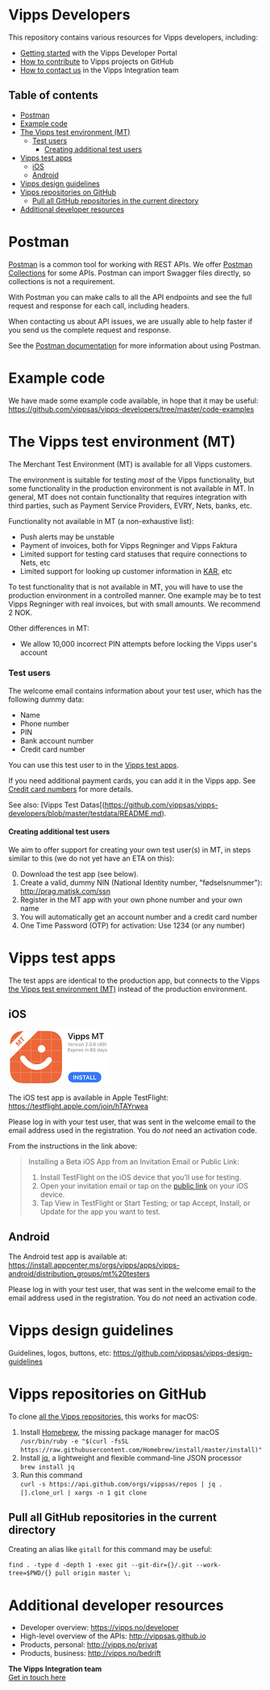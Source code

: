 # Vipps Developers

This repository contains various resources for Vipps developers, including:

* [Getting started](vipps-developer-portal-getting-started.md) with the Vipps Developer Portal
* [How to contribute](contribute.md) to Vipps projects on GitHub
* [How to contact us](contact.md) in the Vipps Integration team

## Table of contents

- [Postman](#postman)
- [Example code](#example-code)
- [The Vipps test environment (MT)](#the-vipps-test-environment--mt-)
    + [Test users](#test-users)
      - [Creating additional test users](#creating-additional-test-users)
- [Vipps test apps](#vipps-test-apps)
  * [iOS](#ios)
  * [Android](#android)
- [Vipps design guidelines](#vipps-design-guidelines)
- [Vipps repositories on GitHub](#vipps-repositories-on-github)
  * [Pull all GitHub repositories in the current directory](#pull-all-github-repositories-in-the-current-directory)
- [Additional developer resources](#additional-developer-resources)

# Postman

[Postman](https://www.getpostman.com/) is a common tool for working with REST APIs.
We offer [Postman Collections](https://www.getpostman.com/collection) for some APIs.
Postman can import Swagger files directly, so collections is not a requirement.

With Postman you can make calls to all the API endpoints and see the full
request and response for each call, including headers.

When contacting us about API issues, we are usually able to help faster if you send us
the complete request and response.

See the [Postman documentation](https://www.getpostman.com/docs/) for more information about using Postman.

# Example code

We have made some example code available, in hope that it may be useful: 
https://github.com/vippsas/vipps-developers/tree/master/code-examples

# The Vipps test environment (MT)

The Merchant Test Environment (MT) is available for all Vipps customers.

The environment is suitable for testing _most_ of the Vipps functionality, but some
functionality in the production environment is not available in MT.
In general, MT does not contain functionality that requires integration with
third parties, such as Payment Service Providers, EVRY, Nets, banks, etc.

Functionality not available in MT (a non-exhaustive list):
* Push alerts may be unstable
* Payment of invoices, both for Vipps Regninger and Vipps Faktura
* Limited support for testing card statuses that require connections to Nets, etc
* Limited support for looking up customer information in [KAR](https://www.bits.no/en/bank/konto-og-adresseringsregister-kar/), etc

To test functionality that is not available in MT, you will have to use the
production environment in a controlled manner. One example may be to test
Vipps Regninger with real invoices, but with small amounts. We recommend 2 NOK.

Other differences in MT:
* We allow 10,000 incorrect PIN attempts before locking the Vipps user's account

### Test users

The welcome email contains information about your test user, which has the following dummy data:

* Name
* Phone number
* PIN
* Bank account number
* Credit card number

You can use this test user to in the [Vipps test apps](#vipps-test-apps).

If you need additional payment cards, you can add it in the Vipps app. 
See [Credit card numbers](https://github.com/vippsas/vipps-developers/tree/master/testdata#credit-card-numbers) 
for more details.

See also: [Vipps Test Datas[(https://github.com/vippsas/vipps-developers/blob/master/testdata/README.md).

#### Creating additional test users

We aim to offer support for creating your own test user(s) in MT, in steps
similar to this (we do not yet have an ETA on this):

0. Download the test app (see below).
1. Create a valid, dummy NIN (National Identity number, "fødselsnummer"): http://prag.matisk.com/ssn
2. Register in the MT app with your own phone number and your own name
3. You will automatically get an account number and a credit card number
4. One Time Password (OTP) for activation: Use 1234 (or any number)

# Vipps test apps

The test apps are identical to the production app, but connects to the
Vipps [the Vipps test environment (MT)](#the-vipps-test-environment-mt) instead of the production environment.

## iOS

![Vipps test app icon](images/vipps-testapp-app-store-icon.jpg)

The iOS test app is available in Apple TestFlight: https://testflight.apple.com/join/hTAYrwea

Please log in with your test user, that was sent in the welcome email to the email address
used in the registration. You do *not* need an activation code.

From the instructions in the link above:

> Installing a Beta iOS App from an Invitation Email or Public Link:
> 1. Install TestFlight on the iOS device that you’ll use for testing.
> 2. Open your invitation email or tap on the [public link](https://testflight.apple.com/join/hTAYrwea) on your iOS device.
> 3. Tap View in TestFlight or Start Testing; or tap Accept, Install, or Update for the app you want to test.

## Android

The Android test app is available at: https://install.appcenter.ms/orgs/vipps/apps/vipps-android/distribution_groups/mt%20testers

Please log in with your test user, that was sent in the welcome email to the email address
used in the registration. You do *not* need an activation code.

# Vipps design guidelines

Guidelines, logos, buttons, etc: https://github.com/vippsas/vipps-design-guidelines

# Vipps repositories on GitHub

To clone [all the Vipps repositories](https://github.com/vippsas), this works for macOS:

1. Install [Homebrew](https://brew.sh), the missing package manager for macOS  
        ```
/usr/bin/ruby -e "$(curl -fsSL https://raw.githubusercontent.com/Homebrew/install/master/install)"
        ```
2. Install [jq](https://stedolan.github.io/jq/), a lightweight and flexible command-line JSON processor  
        ```
brew install jq
       ```
3. Run this command  
        ```
curl -s https://api.github.com/orgs/vippsas/repos | jq .[].clone_url | xargs -n 1 git clone
        ```

## Pull all GitHub repositories in the current directory

Creating an alias like `gitall` for this command may be useful:

```
find . -type d -depth 1 -exec git --git-dir={}/.git --work-tree=$PWD/{} pull origin master \;
```

# Additional developer resources

* Developer overview: https://vipps.no/developer
* High-level overview of the APIs: http://vippsas.github.io
* Products, personal: http://vipps.no/privat
* Products, business: http://vipps.no/bedrift

**The Vipps Integration team**  
[Get in touch here](contact.md)
